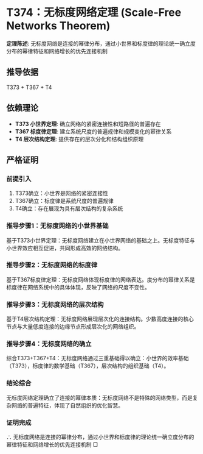 # T374：无标度网络定理 (Scale-Free Networks Theorem)

**定理陈述**: 无标度网络是连接的幂律分布，通过小世界和标度律的理论统一确立度分布的幂律特征和网络增长的优先连接机制

## 推导依据
T373 + T367 + T4

## 依赖理论
- **T373 小世界定理**: 确立网络的紧密连接性和短路径的普遍存在
- **T367 标度律定理**: 建立系统尺度的普遍规律和规模变化的幂律关系
- **T4 层次结构定理**: 提供存在的层次分化和结构组织原理

## 严格证明

### 前提引入
1. T373确立：小世界是网络的紧密连接性
2. T367确立：标度律是系统尺度的普遍规律
3. T4确立：存在展现为具有层次结构的复杂系统

### 推导步骤1：无标度网络的小世界基础
基于T373小世界定理：无标度网络建立在小世界网络的基础之上。无标度特征与小世界效应相互促进，共同形成高效的网络结构。

### 推导步骤2：无标度网络的标度律
基于T367标度律定理：无标度网络体现标度律的网络表达。度分布的幂律关系是标度律在网络系统中的具体体现，反映了网络的尺度不变性。

### 推导步骤3：无标度网络的层次结构
基于T4层次结构定理：无标度网络展现层次化的连接结构。少数高度连接的核心节点与大量低度连接的边缘节点形成层次化的网络组织。

### 推导步骤4：无标度网络的确立
综合T373+T367+T4：无标度网络通过三重基础得以确立：小世界的效率基础（T373），标度律的数学基础（T367），层次结构的组织基础（T4）。

### 结论综合
无标度网络定理确立了连接的幂律本质：无标度网络不是特殊的网络类型，而是复杂网络的普遍特征，体现了自然组织的优化智慧。

### 证明完成
∴ 无标度网络是连接的幂律分布，通过小世界和标度律的理论统一确立度分布的幂律特征和网络增长的优先连接机制 □